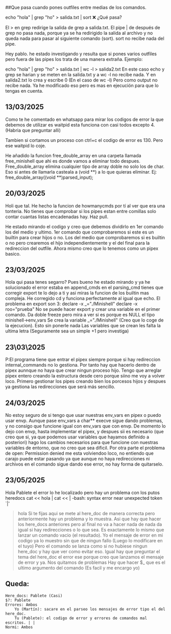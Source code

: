 ##Que pasa cuando pones outfiles entre medias de los comandos.

echo "hola" | grep "ho" > salida.txt | sort
❌ ¿Qué pasa?

El > en grep redirige la salida de grep a salida.txt.
El pipe | de después de grep no pasa nada, porque ya se ha redirigido la salida al archivo y no queda nada para pasar al siguiente comando (sort).
sort no recibe nada del pipe.

Hey pablo. he estado investigando y resulta que si pones varios outfiles pero fuera de las pipes los trata de una manera extraña. Ejemplo:

echo "hola" | grep "ho" > salida.txt | wc -l > salida2.txt
En este caso echo y grep se harian y se meten en la salida.txt y a wc -l no recibe nada. Y en salida2.txt lo crea y escribe 0 (En el caso de wc -l) Pero como output no recibe nada. Ya he modificado eso pero es mas en ejecución para que lo tengas en cuenta.

## 13/03/2025

Como te he comentado en whatsapp para mirar los codigos de error la que debemos de utilizar es waitpid esta funciona con casi todos excepto 4. (Habria que preguntar alli)

Tambien si cortamos un proceso con ctrl+c el codigo de error es 130. Pero ese waitpid lo coje.

He añadido la funcion free_double_array en una carpeta llamada free_minishell que ahi es donde vamos a eliminar todo despues.
Free_double_array elimina cualquier tipo de array doble no solo los de char. Eso si antes de llamarla casteala a (void **) a lo que quieras eliminar.
Ej:
free_double_array((void **)parsed_input);


## 20/03/2025

Holi que tal. He hecho la funcion de howmanycmds por tí al ver que era una tonteria. No tienes que comprobar si los pipes estan entre comillas solo contar cuantas listas encadenadas hay.
Haz pull.

He estado mirando el codigo y creo que debemos dividirlo en 1er comando los del medio y ultimo. 
1er comando que comprobaremos si este es un builtin para crear hijos o no. Los del medio que comprobaremos si es builtin o no pero crearemos el hijo independientemente y el del final para la redireccion del outfile. Ahora mismo creo que lo tenemos como un pipex basico.

## 23/03/2025

Hola qui pasa tenes segarro? Pues bueno he estado mirando y ya he solucionado el error estaba en append_cmds en el parsing_cmd tienes que corregir export te lo dejo a ti y asi miras la funcion de los builtin mas compleja. He corregido cd y funciona perfectamente al igual que echo.
El problema en export son 3:
declare -x _="./Minishell"
declare -x roo="prueba"
	No se puede hacer export y crear una variable en el primer comando. Da doble freeze pero mira a ver si es porque es NULL el tipo minishell->env_vars
	Se crea la variable _="./Minishell" (Creo que lo coge de la ejecucion). Esto sin ponerle nada
	Las variables que se crean les falta la ultima letra (Seguramente sea un simple +1 pero investiga)

## 23\03\2025

P:El programa tiene que entrar el pipex siempre porque si hay redireccion internal_commands no lo 
gestiona. Por tanto hay que hacerlo dentro de pipex aunnque no haya que crear ningun proceso hijo.
Tengo que arreglar pipex entero creando la estructura desde cero porque siino me voy a volver loco.
Primero gestionar los pipes creando bien los porcesos hijos y despues ya gestiona las redirecciones que será más sencillo.

## 24/03/2025

No estoy seguro de si tengo que usar nuestras env_vars en pipex o puedo usar envp. Aunque pase env_vars a char** execve sigue dando problemas, y no consigo que funcione igual con env_vars que con envp. De momento lo dejo con envp, hasta implementar el pipex, y despues sii es necesario (que creo que si, ya que podemos usar variables que hayamos definido a posteriori) hago los cambios necesarios para que funcione con nuestras variables de entorno, que no creo que sea dificil.
Por otra parte el problema de open: Permission denied me esta volviendoo loco, no entiendo que carajo puede estar pasando ya que aunque no haya redirecciones ni archivos en el comando sigue dando ese error, no hay forma de quitarselo.

## 23/05/2025

Hola Pablete el error lo he localizado pero hay un problema con los putos heredocs
cat << hola | cat << |
-bash: syntax error near unexpected token `|'
> hola
Si te fijas aqui se mete al here_doc de manera correcta pero anteriormente hay un problema y lo muestra.
Asi que hay que hacer los here_docs anteriores pero al final no va a hacer nada de nada da igual si hay redirecciones o lo que sea. Es exactamente lo mismo que lanzar un comando vacio (el resultado).
Yo el mensaje de error en mi codigo ya lo muestro sin que de ningun fallo (Luego lo modificare en el tuyo) Pero el comando se lanza como si no hubiese ningun here_doc y hay que ver como evitar eso.
Igual hay que preguntar el tema del here_doc el error ese porque creo que lanzamos el mensaje de error y ya. Nos quitamos de problemas
Hay que hacer $_ que es el ultimo argumento del comando (Es facil y me encargo yo)
## Queda:
	Here_docs: Pablete (Casi)
	$?: Pablete
	Errores: Ambos
		Yo (Martín): sacare en el parseo los mensajes de error tipo el del here_doc.
		Tu (Pablete): el codigo de error y errores de comandos mal escritos. | |
	Normi: Ambos